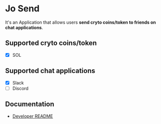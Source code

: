 # Jo Send

It's an Application that allows users **send cryto coins/token to friends on chat applications**.

## Supported cryto coins/token

- [x] SOL

## Supported chat applications

- [x] Slack
- [ ] Discord

## Documentation

- [Developer README](./docs/developer.md)
